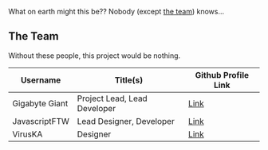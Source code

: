 What on earth might this be?? Nobody (except [the team](#the-team)) knows...

## The Team
Without these people, this project would be nothing.

| Username       | Title(s)                     | Github Profile Link                       |
|----------------|------------------------------|-------------------------------------------|
| Gigabyte Giant | Project Lead, Lead Developer | [Link](https://github.com/Gigabyte-Giant) |
| JavascriptFTW  | Lead Designer, Developer     | [Link](https://github.com/JavascriptFTW)  |
| VirusKA        | Designer                     | [Link](https://github.com/VirusKA)        |